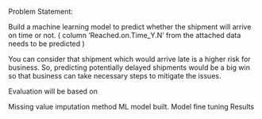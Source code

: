 Problem Statement:

Build a machine learning model to predict whether the shipment will arrive on time or not. ( column ‘Reached.on.Time_Y.N’ from the attached data needs to be predicted )

You can consider that shipment which would arrive late is a higher risk for business. So, predicting potentially delayed shipments would be a big win so that business can take necessary steps to mitigate the issues.

Evaluation will be based on

Missing value imputation method ML model built. Model fine tuning Results
